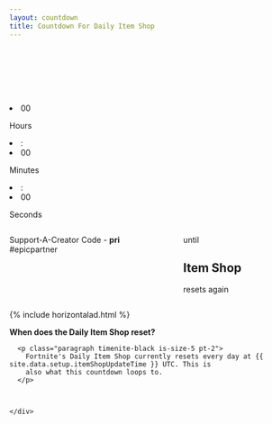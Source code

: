 ```yaml
---
layout: countdown
title: Countdown For Daily Item Shop
---
```




<section class="item-shop hero container countdown-section is-fullheight">
<div>
  <div class="has-text-centered">
<script async src="https://pagead2.googlesyndication.com/pagead/js/adsbygoogle.js?client=ca-pub-9957904903031832"
        crossorigin="anonymous"></script>
      <!-- Mobile Banner -->
      <ins class="adsbygoogle" style="display:inline-block;width:320px;height:100px"
        data-ad-client="ca-pub-9957904903031832" data-ad-slot="2366058630"></ins>
      <script>
        (adsbygoogle = window.adsbygoogle || []).push({});
      </script>
  </div>
  <div class="columns countdown-hours container is-vcentered">
    <div id="clock" class="column is-flex is-justify-content-center timenite-blue pt-4">
      <li class="has-text-centered"><span class="hours">00</span>
        <p class="hours_text is-size-5 has-text-centered">Hours</p>
      </li>
      <li class="pb-3 pr-3 pl-3 ">:</li>
      <li class="has-text-centered"><span class="minutes">00</span>
        <p class="minutes_text is-size-5 has-text-centered">Minutes</p>
      </li>
      <li class="pb-3 pr-3 pl-3">:</li>
      <li class="has-text-centered"><span class="seconds">00</span>
        <p class="seconds_text is-size-5 has-text-centered">Seconds</p>
      </li>
    </div>
  </div>

  <div class="container columns">
    <div class="column is-vcentered p-4">
      <p class="is-size-7 paragraph timenite-peach p-5">
        Support-A-Creator Code - <strong class="timenite-peach">pri</strong> <br>#epicpartner</p>
    </div>
    <div class="has-text-left has-text-centered-mobile column">
      <p class="pt-1 is-size-4 paragraph timenite-blue">until</p>
      <h2 class="is-size-2 chapter-name  timenite-blue">Item Shop</h2>
      <p class="pt-1 is-size-3">resets again</p>
    </div>
</div>
  </div>
</section>

{% include horizontalad.html %}

<section class="hero container">
  <div class="container p-4">
    <div class="support-section">
      <strong class="paragraph timenite-black is-size-5">
        When does the Daily Item Shop reset?
      </strong>

      <p class="paragraph timenite-black is-size-5 pt-2">
        Fortnite's Daily Item Shop currently resets every day at {{ site.data.setup.itemShopUpdateTime }} UTC. This is
        also what this countdown loops to.
      </p>



    </div>
  </div>
</section>